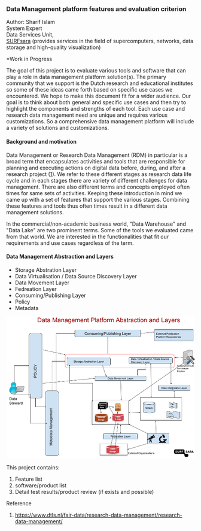 
### Data Management platform features and evaluation criterion

Author: Sharif Islam 
<br>
System Expert 
<br>
Data Services Unit, <br>
[SURFsara](https://www.surfsara.nl) (provides services in the field of supercomputers, networks, data storage and high-quality visualization) 

*Work in Progress 

The goal of this project is to evaluate various tools and software that can play a role in data management platform solution(s). The primary community that we support is the Dutch research and educational institutes so some of these ideas came forth based on specific use cases we encountered. We hope to make this document fit for a wider audience. Our goal is to think about both general and specific use cases and then try to highlight the components and strengths of each tool. Each use case and research data management need are unique and requires various customizations. So a comprehensive data management platform will include a variety of solutions and customizations. 


#### Background and motivation 

Data Management or Research Data Management (RDM) in particular is a broad term that encapsulates activities and tools that are responsible for planning and executing actions on digital data before, during, and after a research project ([1](https://www.dtls.nl/fair-data/research-data-management/research-data-management/)). We refer to these different stages as research data life cycle and in each stages there are variety of different challenges for data management. There are also different terms and concepts employed often times for same sets of activities. Keeping these introduction in mind we came up with a set of features that support the various stages. Combining these features and tools thus often times result in a different data management solutions. 

In the commercial/non-academic business world, "Data Warehouse" and "Data Lake" are two prominent terms. Some of the tools we evaluated came from that world. We are interested in the functionalities that fit our requirements and use cases regardless of the term. 


#### Data Management Abstraction and Layers


* Storage Abstration Layer
* Data Virtualisation / Data Source Discovery Layer
* Data Movement Layer
* Fedreation Layer
* Consuming/Publishing Layer
* Policy
* Metadata

![Data Management Layers](dmp_layers_abs.png)

This project contains: 

1. Feature list
2. software/product list 
3. Detail test results/product review (if exists and possible) 


Reference 
1. https://www.dtls.nl/fair-data/research-data-management/research-data-management/
